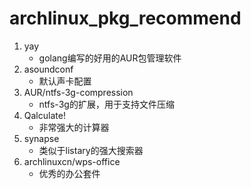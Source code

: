# archlinux_pkg_recommend

1. yay
    - golang编写的好用的AUR包管理软件
1. asoundconf
    - 默认声卡配置
1. AUR/ntfs-3g-compression
    - ntfs-3g的扩展，用于支持文件压缩
1. Qalculate!
    - 非常强大的计算器
1. synapse
    - 类似于listary的强大搜索器
1. archlinuxcn/wps-office
    - 优秀的办公套件
